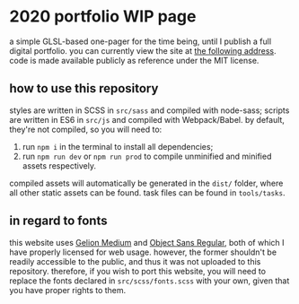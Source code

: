 # 2020 portfolio WIP page

a simple GLSL-based one-pager for the time being, until I publish a full digital portfolio. you can currently view the site at [the following address](https://netherwaves.com).
code is made available publicly as reference under the MIT license.

## how to use this repository
styles are written in SCSS in `src/sass` and compiled with node-sass; scripts are written in ES6 in `src/js` and compiled with Webpack/Babel. by default, they're not compiled, so you will need to:

1. run `npm i` in the terminal to install all dependencies;
2. run `npm run dev` or `npm run prod` to compile unminified and minified assets respectively.

compiled assets will automatically be generated in the `dist/` folder, where all other static assets can be found.
task files can be found in `tools/tasks`.

## in regard to fonts
this website uses [Gelion Medium](https://www.myfonts.com/fonts/letter-omega/gelion) and [Object Sans Regular](https://pangrampangram.com/products/object-sans), both of which I have properly licensed for web usage. however, the former shouldn't be readily accessible to the public, and thus it was not uploaded to this repository. therefore, if you wish to port this website, you will need to replace the fonts declared in `src/scss/fonts.scss` with your own, given that you have proper rights to them.
